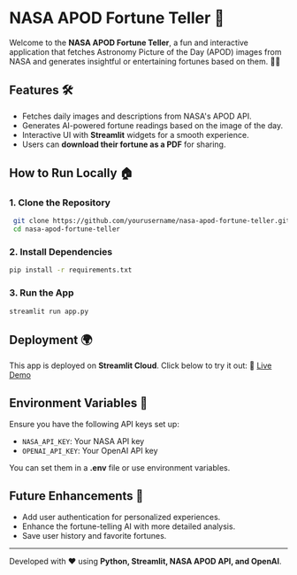# NASA APOD Fortune Teller 🌌

Welcome to the **NASA APOD Fortune Teller**, a fun and interactive application that fetches Astronomy Picture of the Day (APOD) images from NASA and generates insightful or entertaining fortunes based on them. 🚀✨

## Features 🛠️
- Fetches daily images and descriptions from NASA's APOD API.
- Generates AI-powered fortune readings based on the image of the day.
- Interactive UI with **Streamlit** widgets for a smooth experience.
- Users can **download their fortune as a PDF** for sharing.

## How to Run Locally 🏠
### **1. Clone the Repository**
```sh
 git clone https://github.com/yourusername/nasa-apod-fortune-teller.git
 cd nasa-apod-fortune-teller
```

### **2. Install Dependencies**
```sh
pip install -r requirements.txt
```

### **3. Run the App**
```sh
streamlit run app.py
```

## Deployment 🌍
This app is deployed on **Streamlit Cloud**. Click below to try it out:
🔗 [Live Demo](https://your-streamlit-app-link)

## Environment Variables 🔑
Ensure you have the following API keys set up:
- `NASA_API_KEY`: Your NASA API key
- `OPENAI_API_KEY`: Your OpenAI API key

You can set them in a **.env** file or use environment variables.

## Future Enhancements 🚀
- Add user authentication for personalized experiences.
- Enhance the fortune-telling AI with more detailed analysis.
- Save user history and favorite fortunes.

---
Developed with ❤️ using **Python, Streamlit, NASA APOD API, and OpenAI**.

